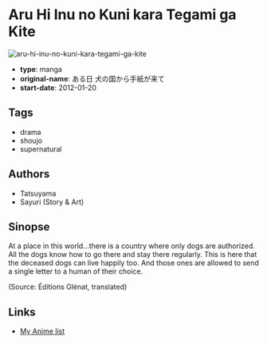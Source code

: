 # Aru Hi Inu no Kuni kara Tegami ga Kite

![aru-hi-inu-no-kuni-kara-tegami-ga-kite](https://cdn.myanimelist.net/images/manga/2/238350.jpg)

-   **type**: manga
-   **original-name**: ある日 犬の国から手紙が来て
-   **start-date**: 2012-01-20

## Tags

-   drama
-   shoujo
-   supernatural

## Authors

-   Tatsuyama
-   Sayuri (Story & Art)

## Sinopse

At a place in this world...there is a country where only dogs are authorized. All the dogs know how to go there and stay there regularly. This is here that the deceased dogs can live happily too. And those ones are allowed to send a single letter to a human of their choice.

(Source: Éditions Glénat, translated)

## Links

-   [My Anime list](https://myanimelist.net/manga/99050/Aru_Hi_Inu_no_Kuni_kara_Tegami_ga_Kite)
